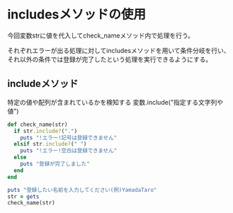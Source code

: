 # includesメソッドの使用
今回変数strに値を代入してcheck_nameメソッド内で処理を行う。

それぞれエラーが出る処理に対してincludesメソッドを用いて条件分岐を行い、それ以外の条件では登録が完了したという処理を実行できるようにする。
## includeメソッド
特定の値や配列が含まれているかを検知する
変数.include("指定する文字列や値")
```ruby
def check_name(str) 
  if str.include?(".")
    puts "!エラー!記号は登録できません"
  elsif str.include?(" ")
    puts "!エラー!空白は登録できません"
  else
    puts "登録が完了しました"
  end
end

puts "登録したい名前を入力してください(例)YamadaTaro"
str = gets
check_name(str) 
